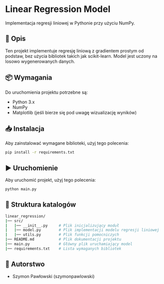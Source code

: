 # Linear Regression Model

Implementacja regresji liniowej w Pythonie przy użyciu NumPy.

## 📄 Opis
Ten projekt implementuje regresję liniową z gradientem prostym od podstaw, bez użycia bibliotek takich jak scikit-learn. Model jest uczony na losowo wygenerowanych danych.

## 📦 Wymagania
Do uruchomienia projektu potrzebne są:
- Python 3.x
- NumPy
- Matplotlib (jeśli bierze się pod uwagę wizualizację wyników)

## 📥 Instalacja
Aby zainstalować wymagane biblioteki, użyj tego polecenia:
```bash
pip install -r requirements.txt
```
## ▶️ Uruchomienie
Aby uruchomić projekt, użyj tego polecenia:
```bash
python main.py
```

## 📁 Struktura katalogów
```bash
linear_regression/
|── src/
|   |── __init__.py     # Plik inicjalizujący moduł
|   |── model.py        # Plik implementacji modelu regresji liniowej
|   |── utils.py        # Plik funkcji pomocniczych
|── README.md           # Plik dokumentacji projektu
|── main.py             # Główny plik uruchamiający model
|── requirements.txt    # Lista wymaganych bibliotek
```

## 👤 Autorstwo
- Szymon Pawłowski (szymonpawlowski)


